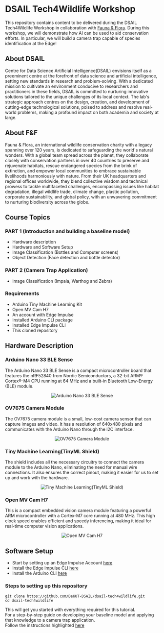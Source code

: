 # DSAIL Tech4Wildlife Workshop
This repository contains content to be delivered during the DSAIL Tech4Wildlife Workshop in collaboration with [Fauna \& Flora](https://www.fauna-flora.org/).  During this workshop, we will demonstrate how AI can be used to aid conservation efforts. In particular, we will build a camera trap capable of species identification at the Edge!

## About DSAIL
Centre for Data Science Artificial Intelligence(DSAIL) envisions itself as a preeminent centre at the forefront of data science and artificial intelligence, setting new standards in research and problem-solving. With a dedicated mission to cultivate an environment conducive to researchers and practitioners in these fields, DSAIL is committed to nurturing innovative solutions tailored to the unique challenges of its local context. The lab's strategic approach centres on the design, creation, and development of cutting-edge technological solutions, poised to address and resolve real-world problems, making a profound impact on both academia and society at large.

## About F\&F
Fauna & Flora, an international wildlife conservation charity with a legacy spanning over 120 years, is dedicated to safeguarding the world's natural wonders. With a global team spread across the planet, they collaborate closely with conservation partners in over 40 countries to preserve and rejuvenate habitats, rescue endangered species from the brink of extinction, and empower local communities to embrace sustainable livelihoods harmoniously with nature. From their UK headquarters and regional offices worldwide, they blend collective wisdom and technical prowess to tackle multifaceted challenges, encompassing issues like habitat degradation, illegal wildlife trade, climate change, plastic pollution, corporate sustainability, and global policy, with an unwavering commitment to nurturing biodiversity across the globe.


## Course Topics
### PART 1 (Introduction and building a baseline model)
- Hardware description
- Hardware and Software Setup
- Image Classification (Bottles and Computer screens)
- Object Detection (Face detection and bottle detector)

### PART 2 (Camera Trap Application)
- Image Classification (Impala, Warthog and Zebra)

### Requirements
- Arduino Tiny Machine Learning Kit
- Open MV Cam H7
- An account with Edge Impulse
- Installed Arduino CLI package
- Installed Edge Impulse CLI
- This cloned repository

## Hardware Description

### Arduino Nano 33 BLE Sense
The Arduino Nano 33 BLE Sense is a compact microcontroller board that features the nRF52840 from Nordic Semiconductors, a 32-bit ARM® Cortex®-M4 CPU running at 64 MHz and a built-in Bluetooth Low-Energy (BLE) module.

<div align="center">
  <img src="https://github.com/DeKUT-DSAIL/dsail-tech4wildlife/assets/88529649/eac1411e-d0bf-46f8-919a-a336aab558bd" alt="Arduino Nano 33 BLE Sense">
</div>


### OV7675 Camera Module
The OV7675 camera module is a small, low-cost camera sensor that can capture images and video. It has a resolution of 640x480 pixels and communicates with the Arduino Nano through the I2C interface.


<div align="center">
  <img src="https://github.com/DeKUT-DSAIL/dsail-tech4wildlife/assets/88529649/7b1cd7b1-3a8a-4e45-916e-893872e23c3b" alt="OV7675 Camera Module">
</div>


### Tiny Machine Learning(TinyML Shield)
The shield includes all the necessary circuitry to connect the camera module to the Arduino Nano, eliminating the need for manual wire connections. It also ensures the correct pinout, making it easier for us to set up and work with the hardware.

<div align="center">
  <img src="https://github.com/DeKUT-DSAIL/dsail-tech4wildlife/assets/88529649/a0656d21-77d4-4227-985d-a0caa061dd40" alt="Tiny Machine Learning(TinyML Shield)">
</div>



### Open MV Cam H7
This is a compact embedded vision camera module featuring a powerful ARM microcontroller with a Cortex-M7 core running at 480 MHz. 
This high clock speed enables efficient and speedy inferencing, making it ideal for real-time computer vision applications. 

<div align="center">
  <img src="https://github.com/DeKUT-DSAIL/dsail-tech4wildlife/assets/88529649/b7349310-5c72-4cce-851c-e50bfe9bb200" alt="Open MV Cam H7">
</div>

## Software Setup 
- Start by setting up an Edge Impulse Account [here](https://studio.edgeimpulse.com/signup)
- Install the Edge Impulse CLI [here](https://docs.edgeimpulse.com/docs/edge-impulse-cli/cli-installation)
- Install the Arduino CLI [here](https://arduino.github.io/arduino-cli/0.23/installation/)
### Steps to setting up this repository

```
git clone https://github.com/DeKUT-DSAIL/dsail-tech4wildlife.git
cd dsail-tech4wildlife
```

This will get you started with everything required for this tutorial.<br>
For a step-by-step guide on developing your baseline model and applying that knowledge to a camera trap application.<br>
Follow the instructions highlighted [here](https://dekut-dsail.github.io/tutorials/image_classification.html)















